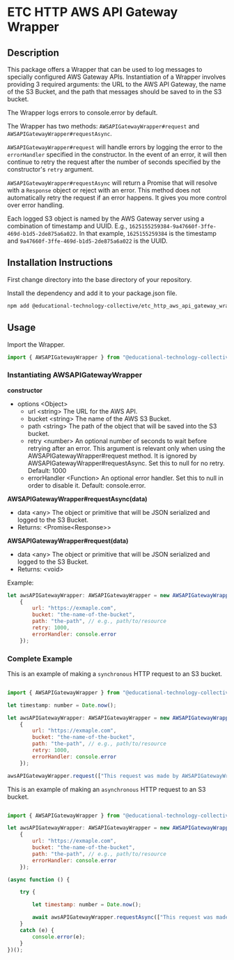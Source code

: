 # ETC HTTP AWS API Gateway Wrapper

## Description
This package offers a Wrapper that can be used to log messages to specially configured AWS Gateway APIs.  Instantiation of a Wrapper involves providing 3 required arguments: the URL to the AWS API Gateway, the name of the S3 Bucket, and the path that messages should be saved to in the S3 bucket.

The Wrapper logs errors to console.error by default.

The Wrapper has two methods: `AWSAPIGatewayWrapper#request` and `AWSAPIGatewayWrapper#requestAsync`.

`AWSAPIGatewayWrapper#request` will handle errors by logging the error to the `errorHandler` specified in the constructor.  In the event of an error, it will then continue to retry the request after the number of seconds specified by the constructor's `retry` argument.

`AWSAPIGatewayWrapper#requestAsync` will return a Promise that will resolve with a `Response` object or reject with an error.  This method does not automatically retry the request if an error happens.  It gives you more control over error handling.

Each logged S3 object is named by the AWS Gateway server using a combination of timestamp and UUID.  E.g., `1625155259384-9a47660f-3ffe-469d-b1d5-2de875a6a022`. In that example, `1625155259384` is the timestamp and `9a47660f-3ffe-469d-b1d5-2de875a6a022` is the UUID.

## Installation Instructions

First change directory into the base directory of your repository.

Install the dependency and add it to your package.json file.
```bash
npm add @educational-technology-collective/etc_http_aws_api_gateway_wrapper
```

## Usage

Import the Wrapper.

```js
import { AWSAPIGatewayWrapper } from "@educational-technology-collective/etc_http_aws_api_gateway_wrapper"
```

### Instantiating AWSAPIGatewayWrapper

**constructor**
 * options \<Object\>
   * url \<string\> The URL for the AWS API.
   * bucket \<string\> The name of the AWS S3 Bucket.
   * path \<string\> The path of the object that will be saved into the S3 bucket.
   * retry \<number\> An optional number of seconds to wait before retrying after an error. This argument is relevant only when using the AWSAPIGatewayWrapper#request method.  It is ignored by AWSAPIGatewayWrapper#requestAsync.  Set this to null for no retry.  Default: 1000
   * errorHandler \<Function\> An optional error handler.  Set this to null in order to disable it.  Default: console.error.

**AWSAPIGatewayWrapper#requestAsync(data)**
 * data \<any\> The object or primitive that will be JSON serialized and logged to the S3 Bucket.
 * Returns: \<Promise\<Response\>\>

**AWSAPIGatewayWrapper#request(data)**
 * data \<any\> The object or primitive that will be JSON serialized and logged to the S3 Bucket.
 * Returns: \<void\>

Example:
```js
let awsAPIGatewayWrapper: AWSAPIGatewayWrapper = new AWSAPIGatewayWrapper(
    {
        url: "https://exmaple.com",
        bucket: "the-name-of-the-bucket",
        path: "the-path", // e.g., path/to/resource
        retry: 1000,
        errorHandler: console.error
    });
```

### Complete Example

This is an example of making a `synchronous` HTTP request to an S3 bucket.

```js

import { AWSAPIGatewayWrapper } from "@educational-technology-collective/etc_http_aws_api_gateway_wrapper";

let timestamp: number = Date.now();

let awsAPIGatewayWrapper: AWSAPIGatewayWrapper = new AWSAPIGatewayWrapper(
    {
        url: "https://exmaple.com",
        bucket: "the-name-of-the-bucket",
        path: "the-path", // e.g., path/to/resource
        retry: 1000,
        errorHandler: console.error
    });

awsAPIGatewayWrapper.request(["This request was made by AWSAPIGatewayWrapper#request.", timestamp]);
```

This is an example of making an `asynchronous` HTTP request to an S3 bucket.

```js

import { AWSAPIGatewayWrapper } from "@educational-technology-collective/etc_http_aws_api_gateway_wrapper";

let awsAPIGatewayWrapper: AWSAPIGatewayWrapper = new AWSAPIGatewayWrapper(
    {
        url: "https://exmaple.com",
        bucket: "the-name-of-the-bucket",
        path: "the-path", // e.g., path/to/resource
        errorHandler: console.error
    });

(async function () {

    try {

        let timestamp: number = Date.now();

        await awsAPIGatewayWrapper.requestAsync(["This request was made by AWSAPIGatewayWrapper#requestAsync.", timestamp]);
    }
    catch (e) {
        console.error(e);
    }
})();
```